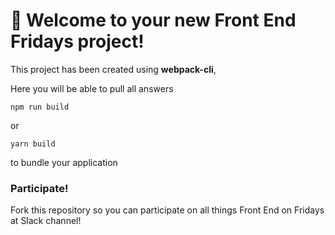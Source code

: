 # 🚀 Welcome to your new Front End Fridays project! 

This project has been created using **webpack-cli**, 

Here you will be able to pull all answers 

```
npm run build
```

or

```
yarn build
```

to bundle your application

### Participate!
Fork this repository so you can participate on all things Front End on Fridays at Slack channel!
